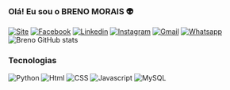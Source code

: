 ### Olá! Eu sou o BRENO MORAIS 👽

[![Site](https://img.shields.io/website-up-down-green-red/http/monip.org.svg)](htps://brenomorais.com.br)
[![Facebook](https://img.shields.io/badge/Facebook-1877F2?style=for-the-badge&logo=facebook&logoColor=white)](https://www.facebook.com/brenowebdesigner/)
[![Linkedin](https://img.shields.io/badge/LinkedIn-0077B5?style=for-the-badge&logo=linkedin&logoColor=white)](https://www.linkedin.com/in/breno-morais-864b25b1/)
[![Instagram](https://img.shields.io/badge/Instagram-E4405F?style=for-the-badge&logo=instagram&logoColor=white)](https://www.instagram.com/breno.morais_ti/)
[![Gmail](https://img.shields.io/badge/Gmail-D14836?style=for-the-badge&logo=gmail&logoColor=white)](brenowebdesigner@gmail.com)
[![Whatsapp](https://img.shields.io/badge/WhatsApp-25D366?style=for-the-badge&logo=whatsapp&logoColor=white)](84999888626)
![Breno GitHub stats](https://github-readme-stats.vercel.app/api?username=brenomorais-ti&show_icons=true&theme=highcontrast)

### Tecnologias

![Python](https://img.shields.io/badge/Python-3776AB?style=for-the-badge&logo=python&logoColor=white)
![Html](https://img.shields.io/badge/HTML5-E34F26?style=for-the-badge&logo=html5&logoColor=white)
![CSS](https://img.shields.io/badge/CSS3-1572B6?style=for-the-badge&logo=css3&logoColor=white)
![Javascript](https://img.shields.io/badge/JavaScript-F7DF1E?style=for-the-badge&logo=javascript&logoColor=black)
![MySQL](https://img.shields.io/badge/MySQL-00000F?style=for-the-badge&logo=mysql&logoColor=white)
